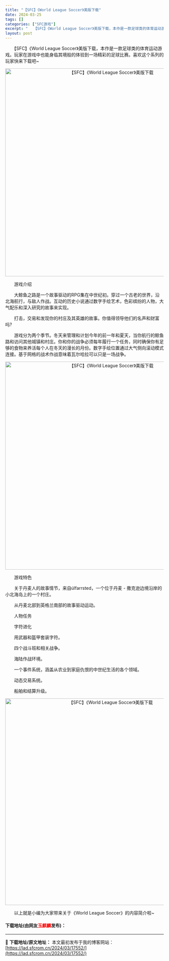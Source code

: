 ```yaml
---
title: "【SFC】《World League Soccer》美版下载"
date: 2024-03-25
tags: []
categories: ["SFC游戏"]
excerpt: "　　【SFC】《World League Soccer》美版下载，本作是一款足球类的体育运动游戏。玩家在游戏中也能身临其境般的体验到一场精彩的足球比赛。喜欢这个系列的玩家快来下载吧~ 　　游戏介绍 　　大鲸鱼之路是一个故事驱动的RPG集在中世纪初。穿过一个古老的世界，沿北海航行，与敌人作战。互动的历&hellip;"
layout: post
---
```


 <p>　　【SFC】《World League Soccer》美版下载，本作是一款足球类的体育运动游戏。玩家在游戏中也能身临其境般的体验到一场精彩的足球比赛。喜欢这个系列的玩家快来下载吧~</p> <p align="center"><img align="" border="0" src="https://lad.sfcrom.cn/wp-content/uploads/2024/03/20240325_6600d836544ce.png" width="659" alt="【SFC】《World League Soccer》美版下载" /></p> <p>　　游戏介绍</p> <p>　　大鲸鱼之路是一个故事驱动的RPG集在中世纪初。穿过一个古老的世界，沿北海航行，与敌人作战。互动的历史小说通过数字手绘艺术，色彩缤纷的人物，大气配乐和深入研究的故事来实现。</p> <p>　　打击，交易和发现你的村庄及其英雄的故事。你值得领导他们的名声和财富吗?</p> <p>　　游戏分为两个季节。冬天来管理和计划今年的前一年和夏天，当你航行的鲸鱼路和访问其他城镇和村庄。你和你的战争必须每年履行一个任务，同时确保你有足够的食物来养活每个人在冬天的漫长的月份。数字手绘位置通过大气侧向滚动模式连接。基于网格的战术作战意味着瓦尔哈拉可以只是一场战争。</p> <p align="center"><img align="" border="0" src="https://lad.sfcrom.cn/wp-content/uploads/2024/03/20240325_6600d83790215.png" width="659" alt="【SFC】《World League Soccer》美版下载" /></p> <p>　　游戏特色</p> <p>　　关于丹麦人的故事情节，来自&uacute;lfarrsted，一个位于丹麦 - 撒克逊边境沿岸的小北海岛上的一个村庄。</p> <p>　　从丹麦北部到英格兰南部的故事驱动运动。</p> <p>　　人物任务</p> <p>　　字符进化</p> <p>　　用武器和盔甲套装字符。</p> <p>　　四个战斗班和相关战争。</p> <p>　　海陆作战环境。</p> <p>　　一个事件系统，涵盖从农业到家庭仇恨的中世纪生活的各个领域。</p> <p>　　动态交易系统。</p> <p>　　船舶和结算升级。</p> <p align="center"><img align="" border="0" src="https://lad.sfcrom.cn/wp-content/uploads/2024/03/20240325_6600d838df71d.png" width="655" alt="【SFC】《World League Soccer》美版下载" /></p> <p>　　以上就是小编为大家带来关于《World League Soccer》的内容简介啦~</p> <p><h4>下载地址(由网友<font color="red">玉麒麟</font>发布)：</h4></p> 

---
📖 **下载地址/原文地址：** 本文最初发布于我的博客网站：[https://lad.sfcrom.cn/2024/03/17552/](https://lad.sfcrom.cn/2024/03/17552/)
